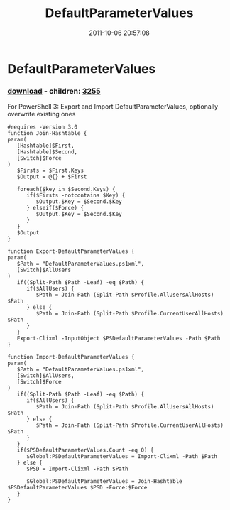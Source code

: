 ﻿---
pid:            2990
poster:         Joel Bennett
title:          DefaultParameterValues
date:           2011-10-06 20:57:08
format:         posh
parent:         0
parent:         0
children:       3255
---

# DefaultParameterValues

### [download](2990.ps1) - children: [3255](3255.md)

For PowerShell 3: Export and Import DefaultParameterValues, optionally overwrite existing ones

```posh
#requires -Version 3.0
function Join-Hashtable {
param(
   [Hashtable]$First,
   [Hashtable]$Second,
   [Switch]$Force
)
   $Firsts = $First.Keys
   $Output = @{} + $First
   
   foreach($key in $Second.Keys) {
      if($Firsts -notcontains $Key) {
         $Output.$Key = $Second.$Key
      } elseif($Force) {
         $Output.$Key = $Second.$Key
      }
   }
   $Output
}

function Export-DefaultParameterValues {
param(
   $Path = "DefaultParameterValues.ps1xml",
   [Switch]$AllUsers
)
   if((Split-Path $Path -Leaf) -eq $Path) {
      if($AllUsers) {
         $Path = Join-Path (Split-Path $Profile.AllUsersAllHosts) $Path
      } else {
         $Path = Join-Path (Split-Path $Profile.CurrentUserAllHosts) $Path
      }
   }
   Export-Clixml -InputObject $PSDefaultParameterValues -Path $Path
}

function Import-DefaultParameterValues {
param(
   $Path = "DefaultParameterValues.ps1xml",
   [Switch]$AllUsers,
   [Switch]$Force
)
   if((Split-Path $Path -Leaf) -eq $Path) {
      if($AllUsers) {
         $Path = Join-Path (Split-Path $Profile.AllUsersAllHosts) $Path
      } else {
         $Path = Join-Path (Split-Path $Profile.CurrentUserAllHosts) $Path
      }
   }
   if($PSDefaultParameterValues.Count -eq 0) {
      $Global:PSDefaultParameterValues = Import-Clixml -Path $Path
   } else {
      $PSD = Import-Clixml -Path $Path

      $Global:PSDefaultParameterValues = Join-Hashtable $PSDefaultParameterValues $PSD -Force:$Force
   }
}

```
